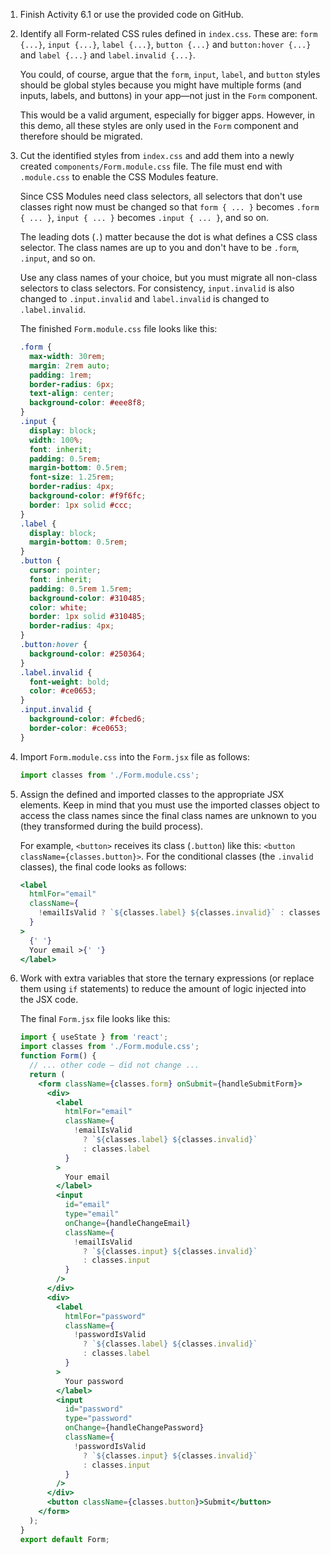 1. Finish Activity 6.1 or use the provided code on GitHub.

2. Identify all Form-related CSS rules defined in `index.css`. These are: `form {...}`, `input {...}`, `label {...}`, `button {...}` and `button:hover {...}` and `label {...}` and `label.invalid {...}`.

   You could, of course, argue that the `form`, `input`, `label`, and `button` styles should be global styles because you might have multiple forms (and inputs, labels, and buttons) in your app—not just in the `Form` component.

   This would be a valid argument, especially for bigger apps. However, in this demo, all these styles are only used in the `Form` component and therefore should be migrated.

3. Cut the identified styles from `index.css` and add them into a newly created `components/Form.module.css` file. The file must end with `.module.css` to enable the CSS Modules feature.

   Since CSS Modules need class selectors, all selectors that don't use classes right now must be changed so that `form { ... }` becomes `.form { ... }`, `input { ... }` becomes `.input { ... }`, and so on.

   The leading dots (`.`) matter because the dot is what defines a CSS class selector. The class names are up to you and don't have to be `.form`, `.input`, and so on.

   Use any class names of your choice, but you must migrate all non-class selectors to class selectors. For consistency, `input.invalid` is also changed to `.input.invalid` and `label.invalid` is changed to `.label.invalid`.

   The finished `Form.module.css` file looks like this:

   ```css
   .form {
     max-width: 30rem;
     margin: 2rem auto;
     padding: 1rem;
     border-radius: 6px;
     text-align: center;
     background-color: #eee8f8;
   }
   .input {
     display: block;
     width: 100%;
     font: inherit;
     padding: 0.5rem;
     margin-bottom: 0.5rem;
     font-size: 1.25rem;
     border-radius: 4px;
     background-color: #f9f6fc;
     border: 1px solid #ccc;
   }
   .label {
     display: block;
     margin-bottom: 0.5rem;
   }
   .button {
     cursor: pointer;
     font: inherit;
     padding: 0.5rem 1.5rem;
     background-color: #310485;
     color: white;
     border: 1px solid #310485;
     border-radius: 4px;
   }
   .button:hover {
     background-color: #250364;
   }
   .label.invalid {
     font-weight: bold;
     color: #ce0653;
   }
   .input.invalid {
     background-color: #fcbed6;
     border-color: #ce0653;
   }
   ```

4. Import `Form.module.css` into the `Form.jsx` file as follows:

   ```js
   import classes from './Form.module.css';
   ```

5. Assign the defined and imported classes to the appropriate JSX elements. Keep in mind that you must use the imported classes object to access the class names since the final class names are unknown to you (they transformed during the build process).

   For example, `<button>` receives its class (`.button`) like this: `<button className={classes.button}>`. For the conditional classes (the `.invalid` classes), the final code looks as follows:

   ```jsx
   <label
     htmlFor="email"
     className={
       !emailIsValid ? `${classes.label} ${classes.invalid}` : classes.label
     }
   >
     {' '}
     Your email >{' '}
   </label>
   ```

6. Work with extra variables that store the ternary expressions (or replace them using `if` statements) to reduce the amount of logic injected into the JSX code.

   The final `Form.jsx` file looks like this:

   ```jsx
   import { useState } from 'react';
   import classes from './Form.module.css';
   function Form() {
     // ... other code – did not change ...
     return (
       <form className={classes.form} onSubmit={handleSubmitForm}>
         <div>
           <label
             htmlFor="email"
             className={
               !emailIsValid
                 ? `${classes.label} ${classes.invalid}`
                 : classes.label
             }
           >
             Your email
           </label>
           <input
             id="email"
             type="email"
             onChange={handleChangeEmail}
             className={
               !emailIsValid
                 ? `${classes.input} ${classes.invalid}`
                 : classes.input
             }
           />
         </div>
         <div>
           <label
             htmlFor="password"
             className={
               !passwordIsValid
                 ? `${classes.label} ${classes.invalid}`
                 : classes.label
             }
           >
             Your password
           </label>
           <input
             id="password"
             type="password"
             onChange={handleChangePassword}
             className={
               !passwordIsValid
                 ? `${classes.input} ${classes.invalid}`
                 : classes.input
             }
           />
         </div>
         <button className={classes.button}>Submit</button>
       </form>
     );
   }
   export default Form;
   ```
